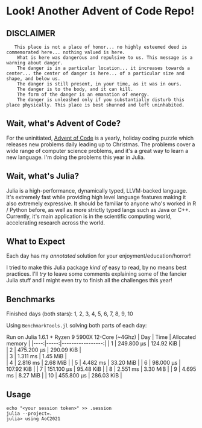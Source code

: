# Look! Another Advent of Code Repo!

## DISCLAIMER

```
   This place is not a place of honor... no highly esteemed deed is commemorated here... nothing valued is here.
    What is here was dangerous and repulsive to us. This message is a warning about danger.
    The danger is in a particular location... it increases towards a center... the center of danger is here... of a particular size and shape, and below us.
    The danger is still present, in your time, as it was in ours.
    The danger is to the body, and it can kill.
    The form of the danger is an emanation of energy.
    The danger is unleashed only if you substantially disturb this place physically. This place is best shunned and left uninhabited.
```


## Wait, what's Advent of Code?
For the uninitiated, [Advent of Code](https://adventofcode.com/2021) is a yearly, holiday coding puzzle which releases
new problems daily leading up to Christmas. The problems cover a wide range of computer science problems, and it's a 
great way to learn a new language. I'm doing the problems this year in Julia.


## Wait, what's Julia?

Julia is a high-performance, dynamically typed, LLVM-backed language. It's extremely fast while providing high level
language features making it also extremely expressive. It should be familiar to anyone who's worked in R / Python before, as
well as more strictly typed langs such as Java or C++. Currently, it's main application is in the scientific computing world,
accelerating research across the world.

## What to Expect

Each day has my _annotated_ solution for your enjoyment/education/horror!

I tried to make this Julia package _kind of_ easy to read, by no means best practices.
I'll _try_ to leave some comments explaining some of the fancier Julia stuff
and I might even try to finish all the challenges this year!


## Benchmarks

Finished days (both stars): 1, 2, 3, 4, 5, 6, 7, 8, 9, 10

Using `BenchmarkTools.jl` solving both parts of each day:

Run on Julia 1.6.1 + Ryzen 9 5900X 12-Core (~4Ghz)
| Day | Time | Allocated memory |
|----:|-----:|-----------------:|
| 1 | 249.800 μs | 124.92 KiB |  
| 2 | 475.200 μs | 290.09 KiB |  
| 3 | 1.311 ms | 1.45 MiB |      
| 4 | 2.816 ms | 2.68 MiB |
| 5 | 4.482 ms | 33.20 MiB |
| 6 | 98.000 μs | 107.92 KiB |
| 7 | 151.100 μs | 95.48 KiB |
| 8 | 2.551 ms | 3.30 MiB |
| 9 | 4.695 ms | 8.27 MiB |
| 10 | 455.800 μs | 286.03 KiB |

## Usage

```
echo "<your session token>" >> .session
julia --project=.
julia> using AoC2021
```
